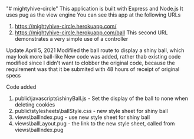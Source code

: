 "# mightyhive-circle" 
This application is built with Express and Node.js
It uses pug as the view engine
You can see this app at the following URLs
1) https://mightyhive-circle.herokuapp.com/
2) https://mightyhive-circle.herokuapp.com/ball
   This second URL demonstrates a very simple use of a controller

Update April 5, 2021
Modifiled the ball route to display a shiny ball, which may look more ball-like
New code was added, rather thab existing code modified since I didn't want to clobber the original code, 
because  the requirement was that it be submited with 48 hours of receipt of original specs

Code added
1) public\javascripts\shinyBall.js - Set the display of the ball to none when deleting cookies
2) public\stylesheets\ballStyle.css - new style sheet for shiny ball
3) views\ballIndex.pug - use new style sheet for shiny ball
4) views\ballLayout.pug - the link to the new style sheet, called from views\ballIndex.pug

